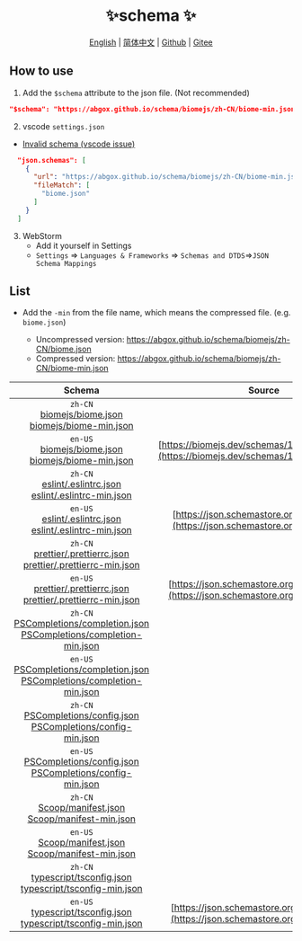 <p align="center">
    <h1 align="center">✨schema ✨</h1>
</p>
<p align="center">
    <a href="README.md">English</a> |
    <a href="README-CN.md">简体中文</a> |
    <a href="https://github.com/abgox/schema">Github</a> |
    <a href="https://gitee.com/abgox/schema">Gitee</a>
</p>

## How to use

1. Add the `$schema` attribute to the json file. (Not recommended)

```json
"$schema": "https://abgox.github.io/schema/biomejs/zh-CN/biome-min.json",
```

2. vscode `settings.json`

- [Invalid schema (vscode issue)](https://github.com/microsoft/vscode/issues/219855)

```json
  "json.schemas": [
    {
      "url": "https://abgox.github.io/schema/biomejs/zh-CN/biome-min.json",
      "fileMatch": [
        "biome.json"
      ]
    }
  ]
```

3. WebStorm
   - Add it yourself in Settings
   - `Settings` => `Languages & Frameworks` => `Schemas and DTDS`=>`JSON Schema Mappings`

## List

- Add the `-min` from the file name, which means the compressed file. (e.g. `biome.json`)

  - Uncompressed version: https://abgox.github.io/schema/biomejs/zh-CN/biome.json
  - Compressed version: https://abgox.github.io/schema/biomejs/zh-CN/biome-min.json

<!-- prettier-ignore-start -->
|Schema|Source|
|:-:|:-:|
|`zh-CN`<br>[biomejs/biome.json](https://abgox.github.io/schema/biomejs/zh-CN/biome.json 'Click to get uncompressed version')<br>[biomejs/biome-min.json](https://abgox.github.io/schema/biomejs/zh-CN/biome-min.json 'Click to get compressed version')|
|`en-US`<br>[biomejs/biome.json](https://abgox.github.io/schema/biomejs/en-US/biome.json 'Click to get uncompressed version')<br>[biomejs/biome-min.json](https://abgox.github.io/schema/biomejs/en-US/biome-min.json 'Click to get compressed version')|[https://biomejs.dev/schemas/1.8.3/schema.json](https://biomejs.dev/schemas/1.8.3/schema.json)|
|`zh-CN`<br>[eslint/.eslintrc.json](https://abgox.github.io/schema/eslint/zh-CN/.eslintrc.json 'Click to get uncompressed version')<br>[eslint/.eslintrc-min.json](https://abgox.github.io/schema/eslint/zh-CN/.eslintrc-min.json 'Click to get compressed version')|
|`en-US`<br>[eslint/.eslintrc.json](https://abgox.github.io/schema/eslint/en-US/.eslintrc.json 'Click to get uncompressed version')<br>[eslint/.eslintrc-min.json](https://abgox.github.io/schema/eslint/en-US/.eslintrc-min.json 'Click to get compressed version')|[https://json.schemastore.org/eslintrc.json](https://json.schemastore.org/eslintrc.json)|
|`zh-CN`<br>[prettier/.prettierrc.json](https://abgox.github.io/schema/prettier/zh-CN/.prettierrc.json 'Click to get uncompressed version')<br>[prettier/.prettierrc-min.json](https://abgox.github.io/schema/prettier/zh-CN/.prettierrc-min.json 'Click to get compressed version')|
|`en-US`<br>[prettier/.prettierrc.json](https://abgox.github.io/schema/prettier/en-US/.prettierrc.json 'Click to get uncompressed version')<br>[prettier/.prettierrc-min.json](https://abgox.github.io/schema/prettier/en-US/.prettierrc-min.json 'Click to get compressed version')|[https://json.schemastore.org/prettierrc.json](https://json.schemastore.org/prettierrc.json)|
|`zh-CN`<br>[PSCompletions/completion.json](https://abgox.github.io/schema/PSCompletions/zh-CN/completion.json 'Click to get uncompressed version')<br>[PSCompletions/completion-min.json](https://abgox.github.io/schema/PSCompletions/zh-CN/completion-min.json 'Click to get compressed version')|
|`en-US`<br>[PSCompletions/completion.json](https://abgox.github.io/schema/PSCompletions/en-US/completion.json 'Click to get uncompressed version')<br>[PSCompletions/completion-min.json](https://abgox.github.io/schema/PSCompletions/en-US/completion-min.json 'Click to get compressed version')||
|`zh-CN`<br>[PSCompletions/config.json](https://abgox.github.io/schema/PSCompletions/zh-CN/config.json 'Click to get uncompressed version')<br>[PSCompletions/config-min.json](https://abgox.github.io/schema/PSCompletions/zh-CN/config-min.json 'Click to get compressed version')|
|`en-US`<br>[PSCompletions/config.json](https://abgox.github.io/schema/PSCompletions/en-US/config.json 'Click to get uncompressed version')<br>[PSCompletions/config-min.json](https://abgox.github.io/schema/PSCompletions/en-US/config-min.json 'Click to get compressed version')||
|`zh-CN`<br>[Scoop/manifest.json](https://abgox.github.io/schema/Scoop/zh-CN/manifest.json 'Click to get uncompressed version')<br>[Scoop/manifest-min.json](https://abgox.github.io/schema/Scoop/zh-CN/manifest-min.json 'Click to get compressed version')|
|`en-US`<br>[Scoop/manifest.json](https://abgox.github.io/schema/Scoop/en-US/manifest.json 'Click to get uncompressed version')<br>[Scoop/manifest-min.json](https://abgox.github.io/schema/Scoop/en-US/manifest-min.json 'Click to get compressed version')||
|`zh-CN`<br>[typescript/tsconfig.json](https://abgox.github.io/schema/typescript/zh-CN/tsconfig.json 'Click to get uncompressed version')<br>[typescript/tsconfig-min.json](https://abgox.github.io/schema/typescript/zh-CN/tsconfig-min.json 'Click to get compressed version')|
|`en-US`<br>[typescript/tsconfig.json](https://abgox.github.io/schema/typescript/en-US/tsconfig.json 'Click to get uncompressed version')<br>[typescript/tsconfig-min.json](https://abgox.github.io/schema/typescript/en-US/tsconfig-min.json 'Click to get compressed version')|[https://json.schemastore.org/tsconfig.json](https://json.schemastore.org/tsconfig.json)|
<!-- prettier-ignore-end -->
